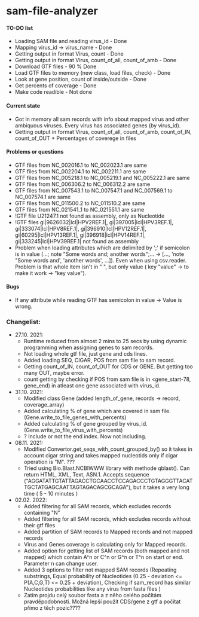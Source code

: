 # sam-file-analyzer
#### TO-DO list
- Loading SAM file and reading virus_id - Done
- Mapping virus_id -> virus_name - Done
- Getting output in format Virus, count - Done
- Getting output in format Virus, count_of_all, count_of_amb - Done
- Download GTF files - 90 % Done
- Load GTF files to memory (new class, load files, check) - Done
- Look at gene position, count of inside/outside - Done
- Get percents of coverage - Done
- Make code readible - Not done

#### Current state
- Got in memory all sam records with info about mapped virus and other ambiquous viruses. Every virus has associated genes (by virus_id).
- Getting output in format Virus, count_of_all, count_of_amb, count_of_IN, count_of_OUT + Percentages of coverege in files

#### Problems or questions 
- GTF files from NC_002016.1 to NC_002023.1 are same
- GTF files from NC_002204.1 to NC_002211.1 are same
- GTF files from NC_005218.1 to NC_005219.1 and NC_005222.1 are same
- GTF files from NC_006306.2 to NC_006312.2 are same
- GTF files from NC_007543.1 to NC_007547.1 and NC_007569.1 to NC_007574.1 are same
- GTF files from NC_011500.2 to NC_011510.2 are same
- GTF files from NC_021541_1 to NC_021551.1 are same
- !GTF file U21247.1 not found as assembly, only as Nucleotide
- !GTF files gi|9626032|lcl|HPV2REF.1|, gi|397005|lcl|HPV3REF.1|, gi|333074|lcl|HPV8REF.1|, gi|396910|lcl|HPV12REF.1|, gi|60295|lcl|HPV13REF.1|, gi|396918|lcl|HPV14REF.1|, gi|333245|lcl|HPV39REF.1| not found as assembly
- Problem when loading attributes which are delimited by ';' if semicolon is in value (...; note "Some words and; another words";... -> [..., 'note "Some words and', 'another words', ...]). Even when using csv.reader. Problem is that whole item isn't in " ", but only value ( key "value" -> to make it work -> "key value").

#### Bugs
- If any attribute while reading GTF has semicolon in value -> Value is wrong. 

### Changelist:
* 27.10. 2021:
  * Runtime reduced from almost 2 mins to 25 secs by using dynamic programming when assigning genes to sam records.
  * Not loading whole gtf file, just gene and cds lines.
  * Added loading SEQ, CIGAR, POS from sam file to sam record.
  * Getting count_of_IN, count_of_OUT for CDS or GENE. But getting too many OUT, maybe error.
  * count getting by checking if POS from sam file is in <gene_start-78, gene_end) in atleast one gene associated with virus_id.
* 31.10. 2021:
  * Modified class Gene (added length_of_gene, records -> record, coverage_array)
  * Added calculating % of gene which are covered in sam file. (Gene.write_to_file_genes_with_percents)
  * Added calculating % of gene grouped by virus_id. (Gene.write_to_file_virus_with_percents)
  * ? Include or not the end index. Now not including.
* 08.11. 2021:
  * Modified Convertor.get_seqs_with_count_grouped_by() so it takes in account cigar string and takes mapped nucleotids only if cigar operation is "M". ???
  * Tried using Bio.Blast.NCBIWWW library with methode qblast(). Can return HTML, XML, Text, ASN.1. Accepts sequence ("AGGATATTGTATTAGACCTGCAACCTCCAGACCCTGTAGGGTTACATTGCTATGAGCAATTAGTAGACAGCGCAGA"), but it takes a very long time ( 5 - 10 minutes )
* 02.02. 2022:
  * Added filtering for all SAM records, which excludes records containing "N"
  * Added filtering for all SAM records, which excludes records without their gtf files
  * Added partition of SAM records to Mapped records and not mapped records
  * Virus and Genes coverage is calculating only for Mapped records.
  * Added option for getting list of SAM records (both mapped and not mapped) which contain A^n or C^n or G^n or T^n on start or end. Parameter n can change user.
  * Added 3 options to filter not mapped SAM records (Repeating substrings, Equal probability of Nucleotides (0.25 - deviation <= P(A,C,G,T) <= 0.25 + deviation), Checking if sam_record has similar Nucleotides probabilities like any virus from fasta files )
  * Zatím projdu celý soubor fasta a z něho celého počítám pravděpodobnosti. Možná lepší použít CDS/gene z gtf a počítat přímo z těch pozic????  
